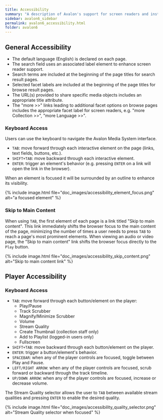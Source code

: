 ```yaml
---
title: Accessibility
summary: "A description of Avalon's support for screen readers and instructions for navigating Avalon using the keyboard."
sidebar: avalon6_sidebar
permalink: avalon6_accessibility.html
folder: avalon6
---
```


## General Accessibility

* The default language (English) is declared on each page.
* The search field uses an associated label element to enhance screen reader support.
* Search terms are included at the beginning of the page titles for search result pages.
* Selected facet labels are included at the beginning of the page titles for browse result pages.
* The URL(s) provided to share specific media objects includes an appropriate title attribute.
* The "more >>" links leading to additional facet options on browse pages includes the appropriate facet label for screen readers, e.g. "more Collection >>", "more Language >>".

### Keyboard Access

Users can use the keyboard to navigate the Avalon Media System interface.

* `TAB`: move forward through each interactive element on the page (links, text fields, buttons, etc.).
* `SHIFT+TAB`: move backward through each interactive element.
* `ENTER`: trigger an element's behavior (e.g. pressing `ENTER` on a link will open the link in the browser).

When an element is focused it will be surrounded by an outline to enhance its visibility.

{% include image.html file="doc_images/accessibility_element_focus.png" alt="a focused element" %}

### Skip to Main Content

When using `TAB`, the first element of each page is a link titled "Skip to main content". This link immediately shifts the browser focus to the main content of the page, minimizing the number of times a user needs to press `TAB` to reach a page's most prominent elements. When viewing an audio or video page, the "Skip to main content" link shifts the browser focus directly to the `Play` button.

{% include image.html file="doc_images/accessibility_skip_content.png" alt="Skip to main content link" %}

## Player Accessibility

### Keyboard Access

* `TAB`: move forward through each button/element on the player:
  * Play/Pause
  * Track Scrubber
  * Magnify/Minimize Scrubber
  * Volume
  * Stream Quality
  * Create Thumbnail (collection staff only)
  * Add to Playlist (logged-in users only)
  * Fullscreen
* `SHIFT+TAB`: move backward through each button/element on the player.
* `ENTER`: trigger a button/element's behavior.
* `SPACEBAR`: when any of the player controls are focused, toggle between Play and Pause.
* `LEFT/RIGHT ARROW`: when any of the player controls are focused, scrub forward or backward through the track timeline.
* `UP/DOWN ARROW`: when any of the player controls are focused, increase or decrease volume.

The Stream Quality selector allows the user to `TAB` between available stream qualities and pressing `ENTER` to enable the desired quality.

{% include image.html file="doc_images/accessibility_quality_selector.png" alt="Stream Quality selector when focused" %}
